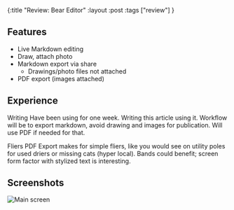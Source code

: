 {:title "Review: Bear Editor"
 :layout :post
 :tags ["review"]
 }
 
## Features

* Live Markdown editing
* Draw, attach photo
* Markdown export via share
  * Drawings/photo files not attached
* PDF export (images attached)


## Experience

Writing Have been using for one week. Writing this article using it. Workflow will be to
export markdown, avoid drawing and images for publication. Will use PDF if needed
for that.

Fliers PDF Export makes for simple fliers, like you would see on utility poles for used
driers or missing cats (hyper local). Bands could benefit; screen form factor with stylized
text is interesting.

## Screenshots


![Main screen](/img/2018-03-30-review-bear-markdown-editor/1.png)